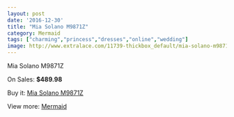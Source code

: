 ```yaml
---
layout: post
date: '2016-12-30'
title: "Mia Solano M9871Z"
category: Mermaid
tags: ["charming","princess","dresses","online","wedding"]
image: http://www.extralace.com/11739-thickbox_default/mia-solano-m9871z.jpg
---
```

Mia Solano M9871Z

On Sales: **$489.98**
<a href="https://www.extralace.com/mermaid/5521-mia-solano-m9871z.html"><amp-img layout="responsive" width="600" height="600" src="//www.extralace.com/11739-thickbox_default/mia-solano-m9871z.jpg" alt="Mia Solano M9871Z 0" /></a>
<a href="https://www.extralace.com/mermaid/5521-mia-solano-m9871z.html"><amp-img layout="responsive" width="600" height="600" src="//www.extralace.com/11741-thickbox_default/mia-solano-m9871z.jpg" alt="Mia Solano M9871Z 1" /></a>
<a href="https://www.extralace.com/mermaid/5521-mia-solano-m9871z.html"><amp-img layout="responsive" width="600" height="600" src="//www.extralace.com/11740-thickbox_default/mia-solano-m9871z.jpg" alt="Mia Solano M9871Z 2" /></a>

Buy it: [Mia Solano M9871Z](https://www.extralace.com/mermaid/5521-mia-solano-m9871z.html "Mia Solano M9871Z")

View more: [Mermaid](https://www.extralace.com/5-mermaid "Mermaid")